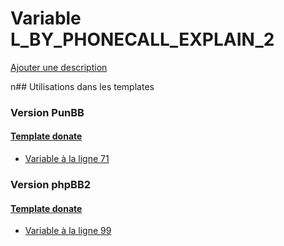 # Variable L_BY_PHONECALL_EXPLAIN_2
[Ajouter une description](https://fa-tvars.appspot.com/L_BY_PHONECALL_EXPLAIN_2)

n## Utilisations dans les templates

### Version PunBB

#### [Template donate](punbb/donate.md)
* [Variable à la ligne 71](../punbb/donate.tpl#L71)

### Version phpBB2

#### [Template donate](subsilver/donate.md)
* [Variable à la ligne 99](../subsilver/donate.tpl#L99)